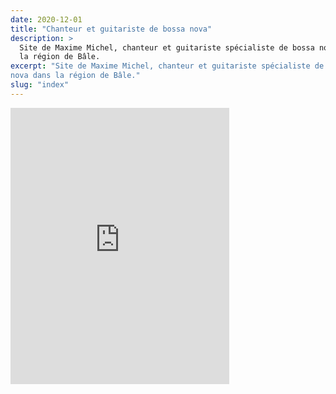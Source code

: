 ```yaml
---
date: 2020-12-01
title: "Chanteur et guitariste de bossa nova"
description: >
  Site de Maxime Michel, chanteur et guitariste spécialiste de bossa nova dans 
  la région de Bâle.
excerpt: "Site de Maxime Michel, chanteur et guitariste spécialiste de bossa 
nova dans la région de Bâle."
slug: "index"
---
```


<iframe style="border: 0; width: 350px; height: 442px;" src="https://bandcamp.com/EmbeddedPlayer/track=748959129/size=large/bgcol=ffffff/linkcol=0687f5/tracklist=false/transparent=true/" seamless><a href="https://maxime-michel.bandcamp.com/track/adeus-america">Adeus America by maxime-michel</a></iframe>
